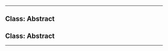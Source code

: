 <!---->
<!--# Global-->
<!---->





* * *

## Class: Abstract



## Class: Abstract




* * *










